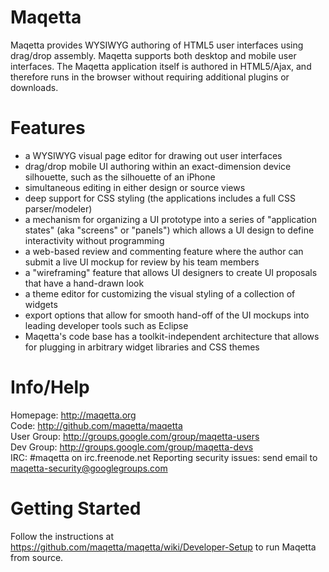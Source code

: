Maqetta
=======

Maqetta provides WYSIWYG authoring of HTML5 user interfaces using drag/drop assembly. Maqetta supports both desktop and mobile user interfaces. The Maqetta application itself is authored in HTML5/Ajax, and therefore runs in the browser without requiring additional plugins or downloads. 

Features
========

* a WYSIWYG visual page editor for drawing out user interfaces
* drag/drop mobile UI authoring within an exact-dimension device silhouette, such as the silhouette of an iPhone
* simultaneous editing in either design or source views
* deep support for CSS styling (the applications includes a full CSS parser/modeler)
* a mechanism for organizing a UI prototype into a series of "application states" (aka "screens" or "panels") which allows a UI design to define interactivity without programming
* a web-based review and commenting feature where the author can submit a live UI mockup for review by his team members
* a "wireframing" feature that allows UI designers to create UI proposals that have a hand-drawn look
* a theme editor for customizing the visual styling of a collection of widgets
* export options that allow for smooth hand-off of the UI mockups into leading developer tools such as Eclipse
* Maqetta's code base has a toolkit-independent architecture that allows for plugging in arbitrary widget libraries and CSS themes

Info/Help
=========

Homepage: <http://maqetta.org>  
Code: <http://github.com/maqetta/maqetta>  
User Group: <http://groups.google.com/group/maqetta-users>  
Dev Group: <http://groups.google.com/group/maqetta-devs>  
IRC: #maqetta on irc.freenode.net
Reporting security issues: send email to maqetta-security@googlegroups.com

Getting Started
===============

Follow the instructions at <https://github.com/maqetta/maqetta/wiki/Developer-Setup> to run Maqetta from source.